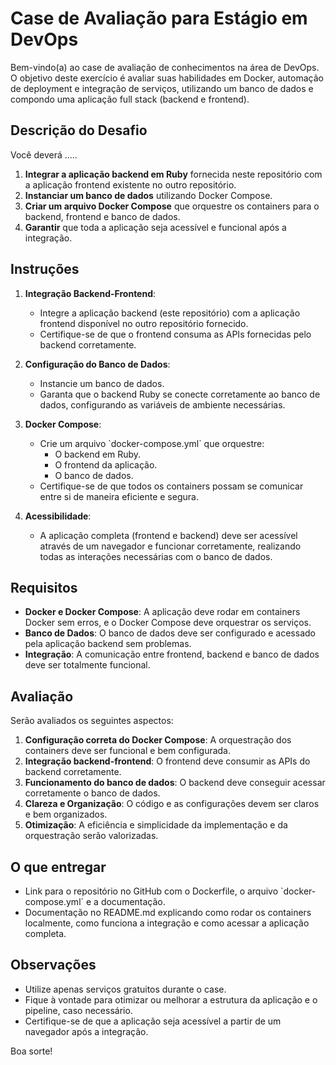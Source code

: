 # Case de Avaliação para Estágio em DevOps

Bem-vindo(a) ao case de avaliação de conhecimentos na área de DevOps. O objetivo deste exercício é avaliar suas habilidades em Docker, automação de deployment e integração de serviços, utilizando um banco de dados e compondo uma aplicação full stack (backend e frontend).

## Descrição do Desafio

Você deverá
.....
1. **Integrar a aplicação backend em Ruby** fornecida neste repositório com a aplicação frontend existente no outro repositório.
2. **Instanciar um banco de dados** utilizando Docker Compose.
3. **Criar um arquivo Docker Compose** que orquestre os containers para o backend, frontend e banco de dados.
4. **Garantir** que toda a aplicação seja acessível e funcional após a integração.

## Instruções

1. **Integração Backend-Frontend**:
   - Integre a aplicação backend (este repositório) com a aplicação frontend disponível no outro repositório fornecido.
   - Certifique-se de que o frontend consuma as APIs fornecidas pelo backend corretamente.

2. **Configuração do Banco de Dados**:
   - Instancie um banco de dados.
   - Garanta que o backend Ruby se conecte corretamente ao banco de dados, configurando as variáveis de ambiente necessárias.

3. **Docker Compose**:
   - Crie um arquivo \`docker-compose.yml\` que orquestre:
     - O backend em Ruby.
     - O frontend da aplicação.
     - O banco de dados.
   - Certifique-se de que todos os containers possam se comunicar entre si de maneira eficiente e segura.

4. **Acessibilidade**:
   - A aplicação completa (frontend e backend) deve ser acessível através de um navegador e funcionar corretamente, realizando todas as interações necessárias com o banco de dados.

## Requisitos

- **Docker e Docker Compose**: A aplicação deve rodar em containers Docker sem erros, e o Docker Compose deve orquestrar os serviços.
- **Banco de Dados**: O banco de dados deve ser configurado e acessado pela aplicação backend sem problemas.
- **Integração**: A comunicação entre frontend, backend e banco de dados deve ser totalmente funcional.

## Avaliação

Serão avaliados os seguintes aspectos:

1. **Configuração correta do Docker Compose**: A orquestração dos containers deve ser funcional e bem configurada.
2. **Integração backend-frontend**: O frontend deve consumir as APIs do backend corretamente.
3. **Funcionamento do banco de dados**: O backend deve conseguir acessar corretamente o banco de dados.
4. **Clareza e Organização**: O código e as configurações devem ser claros e bem organizados.
5. **Otimização**: A eficiência e simplicidade da implementação e da orquestração serão valorizadas.

## O que entregar

- Link para o repositório no GitHub com o Dockerfile, o arquivo \`docker-compose.yml\` e a documentação.
- Documentação no README.md explicando como rodar os containers localmente, como funciona a integração e como acessar a aplicação completa.

## Observações

- Utilize apenas serviços gratuitos durante o case.
- Fique à vontade para otimizar ou melhorar a estrutura da aplicação e o pipeline, caso necessário.
- Certifique-se de que a aplicação seja acessível a partir de um navegador após a integração.

Boa sorte!